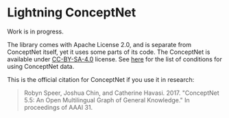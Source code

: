 # Lightning ConceptNet

Work is in progress.

The library comes with Apache License 2.0, and is separate from ConceptNet itself, yet it uses some parts of its code. The ConceptNet is available under [CC-BY-SA-4.0](https://creativecommons.org/licenses/by-sa/4.0/) license. See [here](https://github.com/commonsense/conceptnet5/wiki/Copying-and-sharing-ConceptNet) for the list of conditions for using ConceptNet data.

This is the official citation for ConceptNet if you use it in research:

> Robyn Speer, Joshua Chin, and Catherine Havasi. 2017. "ConceptNet 5.5: An Open Multilingual Graph of General Knowledge." In proceedings of AAAI 31.
